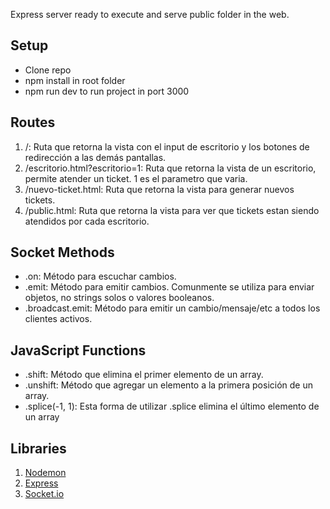Express server ready to execute and serve public folder in the web.

## Setup

- Clone repo
- npm install in root folder
- npm run dev to run project in port 3000

## Routes

1. /: Ruta que retorna la vista con el input de escritorio y los botones de redirección a las demás pantallas.
2. /escritorio.html?escritorio=1: Ruta que retorna la vista de un escritorio, permite atender un ticket. 1 es el parametro que varia.
3. /nuevo-ticket.html: Ruta que retorna la vista para generar nuevos tickets.
4. /public.html: Ruta que retorna la vista para ver que tickets estan siendo atendidos por cada escritorio.

## Socket Methods

- .on: Método para escuchar cambios.
- .emit: Método para emitir cambios. Comunmente se utiliza para enviar objetos, no strings solos o valores booleanos.
- .broadcast.emit: Método para emitir un cambio/mensaje/etc a todos los clientes activos.

## JavaScript Functions

- .shift: Método que elimina el primer elemento de un array.
- .unshift: Método que agregar un elemento a la primera posición de un array.
- .splice(-1, 1): Esta forma de utilizar .splice elimina el último elemento de un array

## Libraries

1. [Nodemon](https://yarnpkg.com/en/package/nodemon)
2. [Express](https://yarnpkg.com/en/package/express)
3. [Socket.io](https://www.npmjs.com/package/socket.io)
